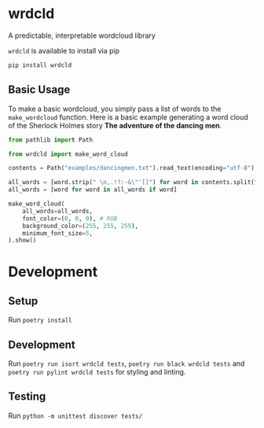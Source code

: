 # wrdcld
A predictable, interpretable wordcloud library

`wrdcld` is available to install via pip

```bash
pip install wrdcld
```

## Basic Usage

To make a basic wordcloud, you simply pass a list of words to the `make_wordcloud` function. Here is a basic example generating a word cloud of the Sherlock Holmes story __The adventure of the dancing men__.

```python
from pathlib import Path

from wrdcld import make_word_cloud

contents = Path("examples/dancingmen.txt").read_text(encoding="utf-8")

all_words = [word.strip(" \n,.!?:-&\"'[]") for word in contents.split(" ")]
all_words = [word for word in all_words if word]

make_word_cloud(
    all_words=all_words,
    font_color=(0, 0, 0), # RGB
    background_color=(255, 255, 255),
    minimum_font_size=5,
).show()
```

# Development

## Setup
Run `poetry install`

## Development
Run `poetry run isort wrdcld tests`, `poetry run black wrdcld tests` and `poetry run pylint wrdcld tests` for styling and linting.

## Testing
Run `python -m unittest discover tests/`
